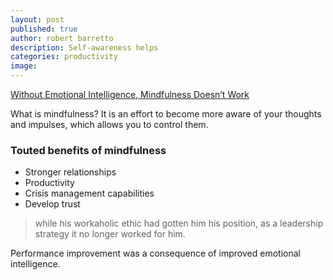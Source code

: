 ```yaml
---
layout: post
published: true
author: robert barretto
description: Self-awareness helps
categories: productivity
image:
---
```


[Without Emotional Intelligence, Mindfulness Doesn’t Work](https://hbr.org/2017/09/sgc-what-really-makes-mindfulness-work)

What is mindfulness?  It is an effort to become more aware of your thoughts and impulses, which allows you to control them.

### Touted benefits of mindfulness
- Stronger relationships
- Productivity
- Crisis management capabilities
- Develop trust

> while his workaholic ethic had gotten him his position, as a leadership strategy it no longer worked for him.

Performance improvement was a consequence of improved emotional intelligence.

